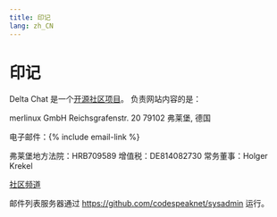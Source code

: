 ```yaml
---
title: 印记
lang: zh_CN
---
```


# 印记

Delta Chat 是一个[开源社区项目](https://github.com/deltachat)。 负责网站内容的是：

merlinux GmbH
Reichsgrafenstr. 20
79102  弗莱堡, 德国

电子邮件：{% include email-link %}

弗莱堡地方法院：HRB709589
增值税：DE814082730
常务董事：Holger Krekel

[社区频道](contribute)

邮件列表服务器通过 <https://github.com/codespeaknet/sysadmin> 运行。
